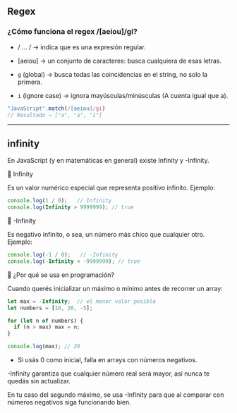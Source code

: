 ## Regex

### ¿Cómo funciona el regex /[aeiou]/gi?

- / ... / → indica que es una expresión regular.

- [aeiou] → un conjunto de caracteres: busca cualquiera de esas letras.

- `g` (global) → busca todas las coincidencias en el string, no solo la primera.

- `i` (ignore case) → ignora mayúsculas/minúsculas (A cuenta igual que a).

```js
"JavaScript".match(/[aeiou]/gi)
// Resultado → ["a", "a", "i"]

```
---

## infinity

En JavaScript (y en matemáticas en general) existe Infinity y -Infinity.

📌 Infinity

Es un valor numérico especial que representa positivo infinito.
Ejemplo:
```js
console.log(1 / 0);   // Infinity
console.log(Infinity > 9999999); // true

```
📌 -Infinity

Es negativo infinito, o sea, un número más chico que cualquier otro.
Ejemplo:
```js
console.log(-1 / 0);   // -Infinity
console.log(-Infinity < -9999999); // true
```
🚀 ¿Por qué se usa en programación?

Cuando querés inicializar un máximo o mínimo antes de recorrer un array:
```js
let max = -Infinity;  // el menor valor posible
let numbers = [10, 20, -5];

for (let n of numbers) {
  if (n > max) max = n;
}

console.log(max); // 20

```

- Si usás 0 como inicial, falla en arrays con números negativos.

-Infinity garantiza que cualquier número real será mayor, así nunca te quedás sin actualizar.

En tu caso del segundo máximo, se usa -Infinity para que al comparar con números negativos siga funcionando bien.